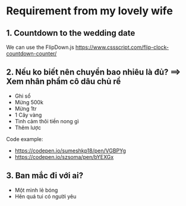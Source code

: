 # Requirement from my lovely wife

## 1. Countdown to the wedding date 
We can use the FlipDown.js https://www.cssscript.com/flip-clock-countdown-counter/

## 2. Nếu ko biết nên chuyển bao nhiêu là đủ? ==> Xem nhân phẩm cô dâu chủ rể 
- Ghi sổ
- Mừng 500k
- Mừng 1tr
- 1 Cây vàng
- Tình cảm thôi tiền nong gì
- Thêm lược

Code example: 
- https://codepen.io/sumeshkp18/pen/VGBPYg
- https://codepen.io/szsoma/pen/bYEXGx

## 3. Ban mắc đi với ai?
- Một mình lẻ bóng
- Hên quá tui có người yêu
